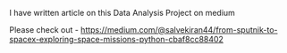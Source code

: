 I have written article on this Data Analysis Project on medium

Please check out - https://medium.com/@salvekiran44/from-sputnik-to-spacex-exploring-space-missions-python-cbaf8cc88402
